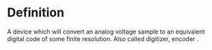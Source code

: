 # Definition

A device which will convert an analog voltage sample to an equivalent
digital code of some finite resolution. Also called digitizer, encoder .
